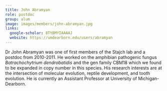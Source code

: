 ```yaml
---
title: John Abramyan
role: postdoc
group: alum
image: images/members/john-abramyan.jpg
links:
  google-scholar: 8TtBMYIAAAAJ
  website: https://umdearborn.edu/users/abramyan
---
```


Dr John Abramyan was one of first members of the Stajch lab and a postdoc from 2010-2011. He worked on the amphibian pathogenic fungus _Batrachochytrium dendrobatidis_ and the gen family CBM18 which we found to be expanded in copy number in this species. His research interests are at the intersection of molecular evolution, reptile development, and tooth evolution. He is currently an Assistant Professor at University of Michigan-Dearborn.

